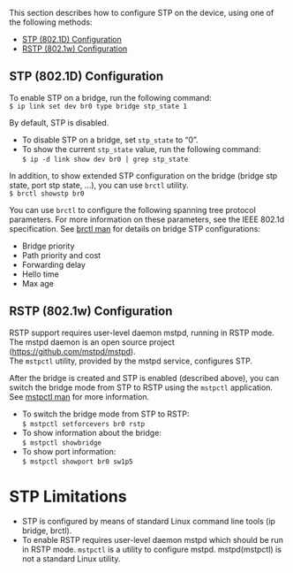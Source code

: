 This section describes how to configure STP on the device, using one of the following methods:

* [STP (802.1D) Configuration](#STP-802-1D-Configuration)
* [RSTP (802.1w) Configuration](#RSTP-(802-1w)-Configuration)

## STP (802.1D) Configuration
To enable STP on a bridge, run the following command:  
`$ ip link set dev br0 type bridge stp_state 1`  

By default, STP is disabled.  
* To disable STP on a bridge, set `stp_state` to “0”.  
* To show the current `stp_state` value, run the following command:    
`$ ip -d link show dev br0 | grep stp_state`    

In addition, to show extended STP configuration on the bridge (bridge stp state, port stp state, …), you can use `brctl` utility.  
`$ brctl showstp br0`  

You can use `brctl` to configure the following spanning tree protocol parameters. For more information on these parameters, see the IEEE 802.1d specification.  See [brctl man](https://linux.die.net/man/8/brctl) for details on bridge STP configurations:   
* Bridge priority
* Path priority and cost
* Forwarding delay
* Hello time
* Max age  
 
## RSTP (802.1w) Configuration  
RSTP support requires user-level daemon mstpd, running in RSTP mode. The mstpd daemon is an open source project (https://github.com/mstpd/mstpd).  
The `mstpctl` utility, provided by the mstpd service, configures STP.  

After the bridge is created and STP is enabled (described above), you can switch the bridge mode from STP to RSTP using the `mstpctl` application. See [mstpctl man](https://github.com/mstpd/mstpd/blob/master/utils/mstpctl.8) for more information. 

* To switch the bridge mode from STP to RSTP:  
`$ mstpctl setforcevers br0 rstp`  
* To show information about the bridge:  
`$ mstpctl showbridge`  
* To show port information:  
`$ mstpctl showport br0 sw1p5`  

# STP Limitations
* STP is configured by means of standard Linux command line tools (ip bridge, brctl).
* To enable RSTP requires user-level daemon mstpd which should be run in RSTP mode. `mstpctl` is a utility to configure mstpd. mstpd(mstpctl) is not a standard Linux utility.
  

